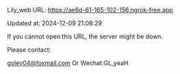 Lily_web URL: https://ae6d-61-165-102-156.ngrok-free.app

Updated at: 2024-12-09 21:08:29

If you cannot open this URL, the server might be down.

Please contact: 

goley04@foxmail.com Or Wechat:GL_yeaH